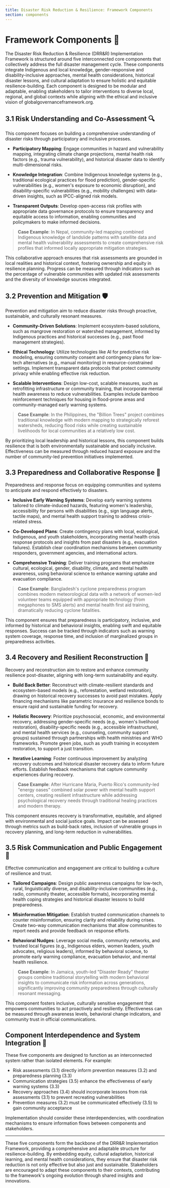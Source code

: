 ```yaml
---
title: Disaster Risk Reduction & Resilience: Framework Components
section: components
---
```


# Framework Components 🧩

The Disaster Risk Reduction & Resilience (DRR&R) Implementation Framework is structured around five interconnected core components that collectively address the full disaster management cycle. These components integrate Indigenous and local knowledge, gender-responsive and disability-inclusive approaches, mental health considerations, historical disaster lessons, and cultural adaptation to ensure holistic and equitable resilience-building. Each component is designed to be modular and adaptable, enabling stakeholders to tailor interventions to diverse local, regional, and global contexts while aligning with the ethical and inclusive vision of globalgovernanceframework.org.

## 3.1 Risk Understanding and Co-Assessment 🔍

This component focuses on building a comprehensive understanding of disaster risks through participatory and inclusive processes.

- **Participatory Mapping**: Engage communities in hazard and vulnerability mapping, integrating climate change projections, mental health risk factors (e.g., trauma vulnerability), and historical disaster data to identify multi-dimensional risks.

- **Knowledge Integration**: Combine Indigenous knowledge systems (e.g., traditional ecological practices for flood prediction), gender-specific vulnerabilities (e.g., women's exposure to economic disruption), and disability-specific vulnerabilities (e.g., mobility challenges) with data-driven insights, such as IPCC-aligned risk models.

- **Transparent Outputs**: Develop open-access risk profiles with appropriate data governance protocols to ensure transparency and equitable access to information, enabling communities and policymakers to make informed decisions.

> **Case Example**: In Nepal, community-led mapping combined Indigenous knowledge of landslide patterns with satellite data and mental health vulnerability assessments to create comprehensive risk profiles that informed locally appropriate mitigation strategies.

This collaborative approach ensures that risk assessments are grounded in local realities and historical context, fostering ownership and equity in resilience planning. Progress can be measured through indicators such as the percentage of vulnerable communities with updated risk assessments and the diversity of knowledge sources integrated.

## 3.2 Prevention and Mitigation 🛡️

Prevention and mitigation aim to reduce disaster risks through proactive, sustainable, and culturally resonant measures.

- **Community-Driven Solutions**: Implement ecosystem-based solutions, such as mangrove restoration or watershed management, informed by Indigenous practices and historical successes (e.g., past flood management strategies).

- **Ethical Technology**: Utilize technologies like AI for predictive risk modeling, ensuring community consent and contingency plans for low-tech alternatives (e.g., manual monitoring) in resource-constrained settings. Implement transparent data protocols that protect community privacy while enabling effective risk reduction.

- **Scalable Interventions**: Design low-cost, scalable measures, such as retrofitting infrastructure or community training, that incorporate mental health awareness to reduce vulnerabilities. Examples include bamboo reinforcement techniques for housing in flood-prone areas and community-managed early warning systems.

> **Case Example**: In the Philippines, the "Billion Trees" project combines traditional knowledge with modern mapping to strategically reforest watersheds, reducing flood risks while creating sustainable livelihoods for local communities at a relatively low cost.

By prioritizing local leadership and historical lessons, this component builds resilience that is both environmentally sustainable and socially inclusive. Effectiveness can be measured through reduced hazard exposure and the number of community-led prevention initiatives implemented.

## 3.3 Preparedness and Collaborative Response 🚨

Preparedness and response focus on equipping communities and systems to anticipate and respond effectively to disasters.

- **Inclusive Early Warning Systems**: Develop early warning systems tailored to climate-induced hazards, featuring women's leadership, accessibility for persons with disabilities (e.g., sign language alerts, tactile maps), and mental health support training to address crisis-related stress.

- **Co-Developed Plans**: Create contingency plans with local, ecological, Indigenous, and youth stakeholders, incorporating mental health crisis response protocols and insights from past disasters (e.g., evacuation failures). Establish clear coordination mechanisms between community responders, government agencies, and international actors.

- **Comprehensive Training**: Deliver training programs that emphasize cultural, ecological, gender, disability, climate, and mental health awareness, using behavioral science to enhance warning uptake and evacuation compliance.

> **Case Example**: Bangladesh's cyclone preparedness program combines modern meteorological data with a network of women-led volunteer teams equipped with appropriate technology (from megaphones to SMS alerts) and mental health first aid training, dramatically reducing cyclone fatalities.

This component ensures that preparedness is participatory, inclusive, and informed by historical and behavioral insights, enabling swift and equitable responses. Success can be tracked through indicators such as warning system coverage, response time, and inclusion of marginalized groups in preparedness activities.

## 3.4 Recovery and Resilient Reconstruction 🌱

Recovery and reconstruction aim to restore and enhance community resilience post-disaster, aligning with long-term sustainability and equity.

- **Build Back Better**: Reconstruct with climate-resilient standards and ecosystem-based models (e.g., reforestation, wetland restoration), drawing on historical recovery successes to avoid past mistakes. Apply financing mechanisms like parametric insurance and resilience bonds to ensure rapid and sustainable funding for recovery.

- **Holistic Recovery**: Prioritize psychosocial, economic, and environmental recovery, addressing gender-specific needs (e.g., women's livelihood restoration), disability-specific needs (e.g., accessible infrastructure), and mental health services (e.g., counseling, community support groups) sustained through partnerships with health ministries and WHO frameworks. Promote green jobs, such as youth training in ecosystem restoration, to support a just transition.

- **Iterative Learning**: Foster continuous improvement by analyzing recovery outcomes and historical disaster recovery data to inform future efforts. Establish feedback mechanisms that capture community experiences during recovery.

> **Case Example**: After Hurricane Maria, Puerto Rico's community-led "energy oases" combined solar power with mental health support centers, creating resilient infrastructure while addressing psychological recovery needs through traditional healing practices and modern therapy.

This component ensures recovery is transformative, equitable, and aligned with environmental and social justice goals. Impact can be assessed through metrics such as build-back rates, inclusion of vulnerable groups in recovery planning, and long-term reduction in vulnerabilities.

## 3.5 Risk Communication and Public Engagement 📢

Effective communication and engagement are critical to building a culture of resilience and trust.

- **Tailored Campaigns**: Design public awareness campaigns for low-tech, rural, linguistically diverse, and disability-inclusive communities (e.g., radio, community theater, accessible formats), incorporating mental health coping strategies and historical disaster lessons to build preparedness.

- **Misinformation Mitigation**: Establish trusted communication channels to counter misinformation, ensuring clarity and reliability during crises. Create two-way communication mechanisms that allow communities to report needs and provide feedback on response efforts.

- **Behavioral Nudges**: Leverage social media, community networks, and trusted local figures (e.g., Indigenous elders, women leaders, youth advocates, religious leaders), informed by behavioral science, to promote early warning compliance, evacuation behavior, and mental health resilience.

> **Case Example**: In Jamaica, youth-led "Disaster Ready" theater groups combine traditional storytelling with modern behavioral insights to communicate risk information across generations, significantly improving community preparedness through culturally resonant messaging.

This component fosters inclusive, culturally sensitive engagement that empowers communities to act proactively and resiliently. Effectiveness can be measured through awareness levels, behavioral change indicators, and community trust in official communications.

## Component Interdependence and System Integration 🔄

These five components are designed to function as an interconnected system rather than isolated elements. For example:
- Risk assessments (3.1) directly inform prevention measures (3.2) and preparedness planning (3.3)
- Communication strategies (3.5) enhance the effectiveness of early warning systems (3.3)
- Recovery approaches (3.4) should incorporate lessons from risk assessments (3.1) to prevent recreating vulnerabilities
- Prevention measures (3.2) must be communicated effectively (3.5) to gain community acceptance

Implementation should consider these interdependencies, with coordination mechanisms to ensure information flows between components and stakeholders.

---

These five components form the backbone of the DRR&R Implementation Framework, providing a comprehensive and adaptable structure for resilience-building. By embedding equity, cultural adaptation, historical learning, and mental health considerations, they ensure that disaster risk reduction is not only effective but also just and sustainable. Stakeholders are encouraged to adapt these components to their contexts, contributing to the framework's ongoing evolution through shared insights and innovations.
